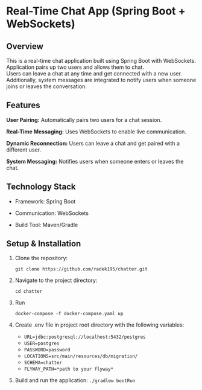 # Real-Time Chat App (Spring Boot + WebSockets)

## Overview

This is a real-time chat application built using Spring Boot with WebSockets.  
Application pairs up two users and allows them to chat.  
Users can leave a chat at any time and get connected with a new user.  
Additionally, system messages are integrated to notify users when someone joins or leaves the conversation.

## Features

**User Pairing:** Automatically pairs two users for a chat session.

**Real-Time Messaging:** Uses WebSockets to enable live communication.

**Dynamic Reconnection:** Users can leave a chat and get paired with a different user.

**System Messaging:** Notifies users when someone enters or leaves the chat.

## Technology Stack

- Framework: Spring Boot

- Communication: WebSockets

- Build Tool: Maven/Gradle

## Setup & Installation

1. Clone the repository:

   `git clone https://github.com/radek195/chatter.git`
2. Navigate to the project directory:

   `cd chatter`
3. Run

   `docker-compose -f docker-compose.yaml up`
4. Create .env file in project root directory with the following variables:
   - `URL=jdbc:postgresql://localhost:5432/postgres`
   - `USER=postgres` 
   - `PASSWORD=password` 
   - `LOCATIONS=src/main/resources/db/migration/`
   - `SCHEMA=chatter`
   - `FLYWAY_PATH=*path to your flyway*`


5. Build and run the application:
    `./gradlew bootRun`
